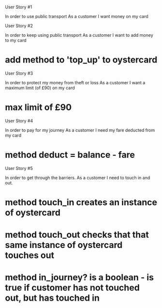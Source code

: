 
User Story #1

In order to use public transport
As a customer
I want money on my card


User Story #2

In order to keep using public transport
As a customer
I want to add money to my card
# add method to 'top_up' to oystercard

User Story #3

In order to protect my money from theft or loss
As a customer
I want a maximum limit (of £90) on my card
# max limit of £90

User Story #4

In order to pay for my journey
As a customer
I need my fare deducted from my card
# method deduct = balance - fare

User Story #5

In order to get through the barriers.
As a customer
I need to touch in and out.
# method touch_in creates an instance of oystercard
# method touch_out checks that that same instance of oystercard touches out
# method in_journey? is a boolean - is true if customer has not touched out, but has touched in

